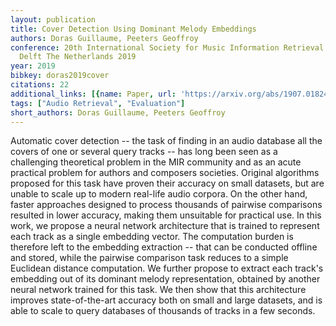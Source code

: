 ```yaml
---
layout: publication
title: Cover Detection Using Dominant Melody Embeddings
authors: Doras Guillaume, Peeters Geoffroy
conference: 20th International Society for Music Information Retrieval Conference
  Delft The Netherlands 2019
year: 2019
bibkey: doras2019cover
citations: 22
additional_links: [{name: Paper, url: 'https://arxiv.org/abs/1907.01824'}]
tags: ["Audio Retrieval", "Evaluation"]
short_authors: Doras Guillaume, Peeters Geoffroy
---
```

Automatic cover detection -- the task of finding in an audio database all the
covers of one or several query tracks -- has long been seen as a challenging
theoretical problem in the MIR community and as an acute practical problem for
authors and composers societies. Original algorithms proposed for this task
have proven their accuracy on small datasets, but are unable to scale up to
modern real-life audio corpora. On the other hand, faster approaches designed
to process thousands of pairwise comparisons resulted in lower accuracy, making
them unsuitable for practical use.
  In this work, we propose a neural network architecture that is trained to
represent each track as a single embedding vector. The computation burden is
therefore left to the embedding extraction -- that can be conducted offline and
stored, while the pairwise comparison task reduces to a simple Euclidean
distance computation. We further propose to extract each track's embedding out
of its dominant melody representation, obtained by another neural network
trained for this task. We then show that this architecture improves
state-of-the-art accuracy both on small and large datasets, and is able to
scale to query databases of thousands of tracks in a few seconds.